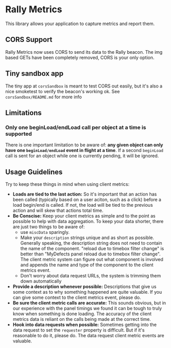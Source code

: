 # Rally Metrics

This library allows your application to capture metrics and report them.

## CORS Support ##

Rally Metrics now uses CORS to send its data to the Rally beacon. The img based GETs have been completely removed, CORS is your only option.

## Tiny sandbox app ##

The tiny app at `corsSandbox` is meant to test CORS out easily, but it's also a nice smoketest to verify the beacon's working ok. See `corsSandbox/README.md` for more info

## Limitations ##

### Only one beginLoad/endLoad call per object at a time is supported ###

There is one important limitation to be aware of: **any given object can only have one `beginLoad/endLoad` event in flight
at a time**. If a second `beginLoad` call is sent for an object while one is currently pending, it will be ignored.

## Usage Guidelines ##

Try to keep these things in mind when using client metrics:
* **Loads are tied to the last action:** So it's important that an action has been called (typically based on a user aciton, such as a click) before a load begin/end is called. If not, the load will be tied to the previous action and will skew that actions total time.
* **Be Conscise:** Keep your client metrics as simple and to the point as possible to help with data aggregation. To keep your data shorter, there are just two things to be aware of:
    * use `miscData` sparingly.
    * Make your `description` strings unique and as short as possible. Generally speaking, the description string does not need to contain the name of the component. "reload due to timebox filter change" is better than "MyDefects panel reload due to timebox filter change". The client metric system can figure out what component is involved and appends the name and type of the component to the client metrics event.
    * Don't worry about data request URLs, the system is trimming them down automatically
* **Provide a description whenever possible:** Descriptions that give us some context as to why something
happened are quite valuable. If you can give some context to the client metrics event, please do.
* **Be sure the client metric calls are accurate:** This sounds obvious, but in our experience with the panel timings
we found it can be tough to truly know when something is done loading. The accuracy of the client metrics data is
reliant on the calls being made at the correct time.
* **Hook into data requests when possible:** Sometimes getting into the data request to set the `requester`
property is difficult. But if it's reasonable to do it, please do. The data request client metric events are valuable.

